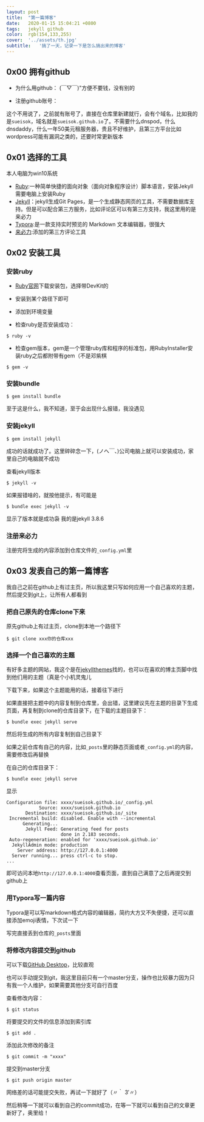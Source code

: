 ```yaml
---
layout:	post
title:	"第一篇博客"
date:	2020-01-15 15:04:21 +0800
tags:	jekyll github
color:	rgb(154,133,255)
cover:	'../assets/th.jpg'
subtitle:	'搞了一天，记录一下是怎么搞出来的博客'
---
```

## 0x00 拥有github
- 为什么用github：
(￣▽￣)"方便不要钱，没有别的

- 注册github账号：

这个不用说了，之前就有账号了，直接在仓库里新建就行，会有个域名，比如我的是`sueisok`，域名就是`sueisok.github.io`了。不需要什么dnspod，什么dnsdaddy，什么一年50美元租服务器，贵且不好维护，且第三方平台比如wordpress可能有漏洞之类的，还要时常更新版本

## 0x01 选择的工具

本人电脑为win10系统

- [Ruby][ruby]:一种简单快捷的面向对象（面向对象程序设计）脚本语言，安装Jekyll需要电脑上安装Ruby
- [Jekyll][jekyll]：jekyll生成Git Pages，是一个生成静态网页的工具，不需要数据库支持。但是可以配合第三方服务，比如评论区可以有第三方支持，我这里用的是来必力
- [Typora][typora]:是一款支持实时预览的 Markdown 文本编辑器，很强大
- [来必力][laibili]:添加的第三方评论工具


[ruby]:https://rubyinstaller.org/downloads/
[jekyll]:http://jekyllcn.com/
[typora]:https://typora.io/
[laibili]:https://livere.com/

## 0x02 安装工具

### 安装ruby

- [Ruby官网][ruby]下载安装包，选择带DevKit的

- 安装到某个路径下即可

- 添加到环境变量

- 检查ruby是否安装成功：

```
$ ruby -v
```
- 检查gem版本，gem是一个管理ruby库和程序的标准包，用RubyInstaller安装ruby之后都附带有gem（不是邓紫棋

```
$ gem -v
```
### 安装bundle

```
$ gem install bundle
```

至于这是什么，我不知道，至于会出现什么报错，我没遇见

### 安装jekyll

```
$ gem install jekyll
```

成功的话就成功了。这里碎碎念一下，(ノへ￣、)公司电脑上就可以安装成功，家里自己的电脑就不成功

查看jekyll版本

```
$ jekyll -v
```

如果报错啥的，就按他提示，有可能是

```
$ bundle exec jekyll -v
```

显示了版本就是成功袅 我的是jekyll 3.8.6 

### 注册来必力

注册完将生成的内容添加到仓库文件的`_config.yml`里

## 0x03 发表自己的第一篇博客

我自己之前在github上有过主页，所以我这里只写如何应用一个自己喜欢的主题，然后提交到git上，让所有人都看到

### 把自己原先的仓库clone下来

原先github上有过主页，clone到本地一个路径下

```
$ git clone xxx你的仓库xxx
```

### 选择一个自己喜欢的主题

有好多主题的网站，我这个是在[jekyllthemes][jekyllthemes]找的，也可以在喜欢的博主页脚中找到他们用的主题（真是个小机灵鬼儿

[jekyllthemes]:http://jekyllthemes.org/

下载下来，如果这个主题能用的话，接着往下进行

如果直接把主题中的内容复制到仓库里，会出错，这里建议先在主题的目录下生成页面，再复制到clone的仓库目录下，在下载的主题目录下：

```
$ bundle exec jekyll serve
```

然后将生成的所有内容复制到自己目录下

如果之前仓库有自己的内容，比如`_posts`里的静态页面或者`_config.yml`的内容，需要修改后再替换

在自己的仓库目录下：

```
$ bundle exec jekyll serve
```

显示

```
Configuration file: xxxx/sueisok.github.io/_config.yml
            Source: xxxx/sueisok.github.io
       Destination: xxxx/sueisok.github.io/_site
 Incremental build: disabled. Enable with --incremental
      Generating...
       Jekyll Feed: Generating feed for posts
                    done in 2.183 seconds.
 Auto-regeneration: enabled for 'xxxx/sueisok.github.io'
  JekyllAdmin mode: production
    Server address: http://127.0.0.1:4000
  Server running... press ctrl-c to stop.
...
```

即可访问本地`http://127.0.0.1:4000`查看页面，直到自己满意了之后再提交到github上

### 用Typora写一篇内容

Typora是可以写markdown格式内容的编辑器，简约大方又不失便捷，还可以直接添加emoji表情，下次试一下

写完直接丢到仓库的`_posts`里面

### 将修改内容提交到github

可以下载[GitHub Desktop][githubdesktop]，比较直观

[githubdesktop]:https://desktop.github.com/

也可以手动提交到git，我这里目前只有一个master分支，操作也比较暴力因为只有我一个人维护，如果需要其他分支可自行百度

查看修改内容：

```
$ git status
```

将要提交的文件的信息添加到索引库

```
$ git add .
```

添加此次修改的备注

```
$ git commit -m "xxxx"
```

提交到master分支

```
$ git push origin master
```

网络差的话可能提交失败，再试一下就好了（〃｀ 3′〃）



然后稍等一下就可以看到自己的commit成功，在等一下就可以看到自己的文章更新好了，奥里给！